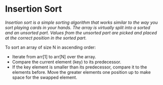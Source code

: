 # Insertion Sort

_Insertion sort is a simple sorting algorithm that works similar to the way you sort playing cards in your hands. The array is virtually split into a sorted and an unsorted part. Values from the unsorted part are picked and placed at the correct position in the sorted part._

To sort an array of size N in ascending order:

-   Iterate from arr[1] to arr[N] over the array.
-   Compare the current element (key) to its predecessor.
-   If the key element is smaller than its predecessor, compare it to the elements before. Move the greater elements one position up to make space for the swapped element.
